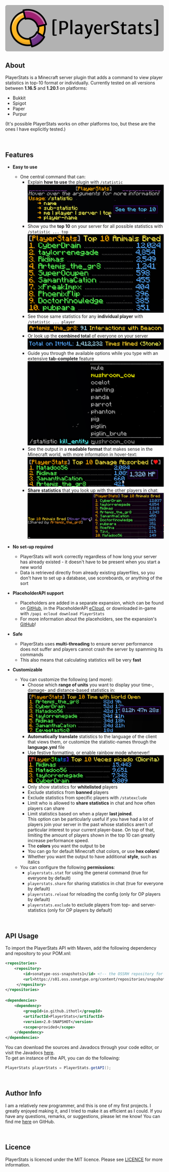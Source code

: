 <p align="center">
   <img src="src/main/resources/images/logo_gray_rounded.png">
</p>


## About
PlayerStats is a Minecraft server plugin that adds a command to view player statistics in 
top-10 format or individually. Currently tested on all versions between **1.16.5** and **1.20.1** on platforms:
- Bukkit
- Spigot
- Paper
- Purpur

(It's possible PlayerStats works on other platforms too, but these are the ones I have explicitly tested.)

&nbsp;

## Features 
* **Easy to use**
  - One central command that can:
    - Explain **how to use** the plugin with `/statistic`
      ![Usage](src/main/resources/images/usage.png)
    - Show you the **top 10** on your server for all possible statistics with `/statistic ... top`
      ![Top_10](src/main/resources/images/top_10.png)
    - See those same statistics for any **individual player** with `/statistic ... player`
      ![Individual_Stat](src/main/resources/images/individual_stat.png)
    - Or look up the **combined total** of everyone on your server
      ![New_Numbers](src/main/resources/images/new_numbers.png)
    - Guide you through the available options while you type with an extensive **tab-complete** feature
      ![Tab_Complete](src/main/resources/images/tab_complete.png)
    - See the output in a **readable format** that makes sense in the Minecraft world, with more information in hover-text:
      ![Damage_Format](src/main/resources/images/damage_format.png)
    - **Share statistics** that you look up with the other players in chat:
      ![Shared_Top_10](src/main/resources/images/shared_top_10.png)


* **No set-up required**
   - PlayerStats will work correctly regardless of how long your server has already existed - it doesn't 
     have to be present when you start a new world
   - Data is retrieved directly from already existing playerfiles, so you don't have to 
     set up a database, use scoreboards, or anything of the sort


* **PlaceholderAPI support**
   - Placeholders are added in a separate expansion, which can be found on [GitHub](https://github.com/Artemis-the-gr8/PlayerStatsExpansion), in the PlaceholderAPI [eCloud](https://api.extendedclip.com/expansions/playerstatsexpansion/), or downloaded in-game with `/papi ecloud download PlayerStats`
   - For more information about the placeholders, see the expansion's [GitHub](https://github.com/Artemis-the-gr8/PlayerStatsExpansion)!


* **Safe**
   - PlayerStats uses **multi-threading** to ensure server performance does not suffer and 
     players cannot crash the server by spamming its commands
   - This also means that calculating statistics will be very **fast**    


* **Customizable**  
    - You can customize the following (and more):
      - Choose which **range of units** you want to display your time-, damage- and distance-based statistics in:
        ![Time_Format](src/main/resources/images/time_format.png)
      - **Automatically translate** statistics to the language of the client that views them, or customize the statistic-names through the **language.yml** file
      - Use festive formatting, or enable rainbow mode whenever!
        ![Translated](src/main/resources/images/translated.png)   
      - Only show statistics for **whitelisted** players
      - Exclude statistics from **banned** players
      - Exclude statistics from specific players with `/statexclude`
      - Limit who is allowed to **share statistics** in chat and how often players can share
      - Limit statistics based on when a player **last joined**.  
        This option can be particularly useful if you have had a lot of players join your server in the past
        whose statistics aren't of particular interest to your current player-base.
        On top of that, limiting the amount of players shown in the top 10 can greatly increase performance speed.
      - The **colors** you want the output to be
      - You can go for default Minecraft chat colors, or use **hex colors**!
      - Whether you want the output to have additional **style**, such as italics 
    - You can configure the following **permissions**:
      - `playerstats.stat` for using the general command (true for everyone by default)
      - `playerstats.share` for sharing statistics in chat (true for everyone by default)
      - `playerstats.reload` for reloading the config (only for OP players by default)
      - `playerstats.exclude` to exclude players from top- and server-statistics (only for OP players by default)

&nbsp;

## API Usage
To import the PlayerStats API with Maven, add the following dependency and repository to your POM.xnl:

```xml
<repositories>
    <repository>
        <id>sonatype-oss-snapshots1</id> <!-- the OSSRH repository for snapshots -->
        <url>https://s01.oss.sonatype.org/content/repositories/snapshots/</url>
     </repository>
</repositories>
 
<dependencies>
    <dependency>
        <groupId>io.github.ithotl</groupId>
        <artifactId>PlayerStats</artifactId>
        <version>2.0-SNAPSHOT</version>
        <scope>provided</scope>
    </dependency>
</dependencies>
```
You can download the sources and Javadocs through your code editor, or visit the Javadocs [here](https://s01.oss.sonatype.org/service/local/repositories/snapshots/archive/io/github/ithotl/PlayerStats/2.0-SNAPSHOT/PlayerStats-2.0-20230228.110241-1-javadoc.jar/!/com/artemis/the/gr8/playerstats/api/PlayerStats.html).  
To get an instance of the API, you can do the following:

```java
PlayerStats playerStats = PlayerStats.getAPI();
```

&nbsp;

## Author Info
I am a relatively new programmer, and this is one of my first projects. I greatly enjoyed making it, 
and I tried to make it as efficient as I could. If you have any questions, remarks, or suggestions, 
please let me know! You can find me [here](https://github.com/Artemis-the-gr8) on GitHub. 

&nbsp;

## Licence
PlayerStats is licenced under the MIT licence. Please see [LICENCE](LICENSE) for more information.
